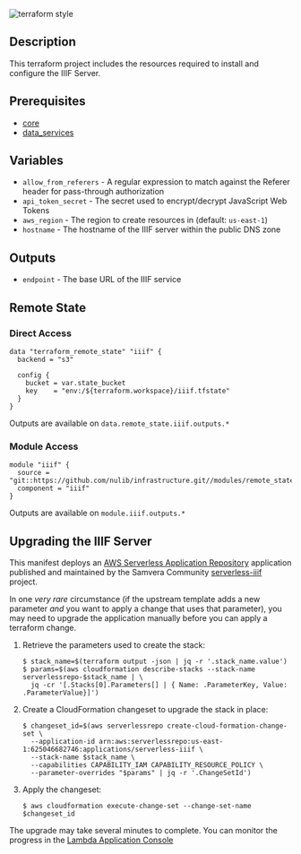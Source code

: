 ![terraform style](https://github.com/nulib/iiif-server-terraform/actions/workflows/tflint.yml/badge.svg)

## Description

This terraform project includes the resources required to install and configure the IIIF Server.

## Prerequisites

* [core](https://github.com/nulib/infrastructure/blob/main/core/README.md)
* [data_services](https://github.com/nulib/infrastructure/blob/main/data_services/README.md)

## Variables

* `allow_from_referers` - A regular expression to match against the Referer header for pass-through authorization
* `api_token_secret` - The secret used to encrypt/decrypt JavaScript Web Tokens
* `aws_region` - The region to create resources in (default: `us-east-1`)
* `hostname` - The hostname of the IIIF server within the public DNS zone

## Outputs

* `endpoint` - The base URL of the IIIF service

## Remote State

### Direct Access

```
data "terraform_remote_state" "iiif" {
  backend = "s3"

  config {
    bucket = var.state_bucket
    key    = "env:/${terraform.workspace}/iiif.tfstate"
  }
}
```

Outputs are available on `data.remote_state.iiif.outputs.*`

### Module Access

```
module "iiif" {
  source = "git::https://github.com/nulib/infrastructure.git//modules/remote_state"
  component = "iiif"
}
```

Outputs are available on `module.iiif.outputs.*`

## Upgrading the IIIF Server

This manifest deploys an [AWS Serverless Application Repository](https://aws.amazon.com/serverless/serverlessrepo/) application published and maintained by the Samvera Community [serverless-iiif](https://github.com/samvera-labs/serverless-iiif) project.

In one _very rare_ circumstance (if the upstream template adds a new parameter _and_ you want to apply a change that uses that parameter), you may need to upgrade the application manually before you can apply a terraform change.

1. Retrieve the parameters used to create the stack:

    ```
    $ stack_name=$(terraform output -json | jq -r '.stack_name.value')
    $ params=$(aws cloudformation describe-stacks --stack-name serverlessrepo-$stack_name | \
      jq -cr '[.Stacks[0].Parameters[] | { Name: .ParameterKey, Value: .ParameterValue}]')
    ```

2. Create a CloudFormation changeset to upgrade the stack in place:

    ```
    $ changeset_id=$(aws serverlessrepo create-cloud-formation-change-set \
      --application-id arn:aws:serverlessrepo:us-east-1:625046682746:applications/serverless-iiif \
      --stack-name $stack_name \
      --capabilities CAPABILITY_IAM CAPABILITY_RESOURCE_POLICY \
      --parameter-overrides "$params" | jq -r '.ChangeSetId')
    ```

3. Apply the changeset:
   
    ```
    $ aws cloudformation execute-change-set --change-set-name $changeset_id
    ```

The upgrade may take several minutes to complete. You can monitor the progress in the [Lambda Application Console](https://console.aws.amazon.com/lambda/home#/applications)